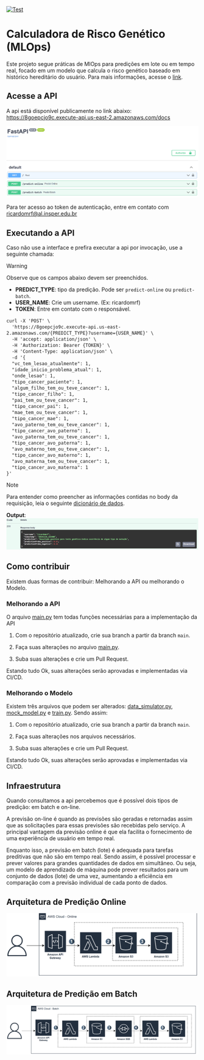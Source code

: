 <a href="https://github.com/RicardoMourao-py/mlops-predict-online-or-batch/actions/workflows/cicd.yaml" target="_blank"><img src="https://github.com/RicardoMourao-py/mlops-predict-online-or-batch/actions/workflows/cicd.yaml/badge.svg" alt="Test"></a>

# Calculadora de Risco Genético (MLOps)
Este projeto segue práticas de MlOps para predições em lote ou em tempo real, focado em um modelo que calcula o risco genético baseado em histórico hereditário do usuário. Para mais informações, acesse o [link](model/README.md).

## Acesse a API

A api está disponível publicamente no link abaixo:
https://8goepcjo9c.execute-api.us-east-2.amazonaws.com/docs

![alt text](img/api_interface.png)

Para ter acesso ao token de autenticação, entre em contato com ricardomrf@al.insper.edu.br

## Executando a API

Caso não use a interface e prefira executar a api por invocação, use a seguinte chamada:

> [!WARNING]
> Observe que os campos abaixo devem ser preenchidos.
> - **PREDICT_TYPE**: tipo da predição. Pode ser `predict-online` ou `predict-batch`.
> - **USER_NAME**: Crie um username. (Ex: ricardomrf)
> - **TOKEN**: Entre em contato com o responsável.

```
curl -X 'POST' \
  'https://8goepcjo9c.execute-api.us-east-2.amazonaws.com/{PREDICT_TYPE}?username={USER_NAME}' \
  -H 'accept: application/json' \
  -H 'Authorization: Bearer {TOKEN}' \
  -H 'Content-Type: application/json' \
  -d '{
  "vc_tem_lesao_atualmente": 1,
  "idade_inicio_problema_atual": 1,
  "onde_lesao": 1,
  "tipo_cancer_paciente": 1,
  "algum_filho_tem_ou_teve_cancer": 1,
  "tipo_cancer_filho": 1,
  "pai_tem_ou_teve_cancer": 1,
  "tipo_cancer_pai": 1,
  "mae_tem_ou_teve_cancer": 1,
  "tipo_cancer_mae": 1,
  "avo_paterno_tem_ou_teve_cancer": 1,
  "tipo_cancer_avo_paterno": 1,
  "avo_paterna_tem_ou_teve_cancer": 1,
  "tipo_cancer_avo_paterna": 1,
  "avo_materno_tem_ou_teve_cancer": 1,
  "tipo_cancer_avo_materno": 1,
  "avo_materna_tem_ou_teve_cancer": 1,
  "tipo_cancer_avo_materna": 1
}'
```

> [!NOTE]
> Para entender como preencher as informações contidas no body da requisição, leia o seguinte [dicionário de dados](model/simulator/README.md#dicionario-de-dados).

**Output**:
![alt text](img/output.png)

## Como contribuir

Existem duas formas de contribuir: Melhorando a API ou melhorando o Modelo.

### Melhorando a API
O arquivo [main.py](main.py) tem todas funções necessárias para a implementação da API

1. Com o repositório atualizado, crie sua branch a partir da branch `main`. 

2. Faça suas alterações no arquivo [main.py](main.py).

3. Suba suas alterações e crie um Pull Request. 

Estando tudo Ok, suas alterações serão aprovadas e implementadas via CI/CD.

### Melhorando o Modelo

Existem três arquivos que podem ser alterados: [data_simulator.py](model/simulator/data_simulator.py), [mock_model.py](model/mock_model.py) e [train.py](model/train.py). Sendo assim:

1. Com o repositório atualizado, crie sua branch a partir da branch `main`. 

2. Faça suas alterações nos arquivos necessários.

3. Suba suas alterações e crie um Pull Request. 

Estando tudo Ok, suas alterações serão aprovadas e implementadas via CI/CD.

## Infraestrutura
Quando consultamos a api percebemos que é possível dois tipos de predição: em batch e on-line. 

A previsão on-line é quando as previsões são geradas e retornadas assim que as solicitações para essas previsões são recebidas pelo serviço. A principal vantagem da previsão online é que ela facilita o fornecimento de uma experiência de usuário em tempo real.

Enquanto isso, a previsão em batch (lote) é adequada para tarefas preditivas que não são em tempo real. Sendo assim, é possível processar e prever valores para grandes quantidades de dados em simultâneo. Ou seja, um modelo de aprendizado de máquina pode prever resultados para um conjunto de dados (lote) de uma vez, aumentando a eficiência em comparação com a previsão individual de cada ponto de dados.

## Arquitetura de Predição Online
![alt text](img/predict_online.png)

## Arquitetura de Predição em Batch
![alt text](img/predict_batch.png)